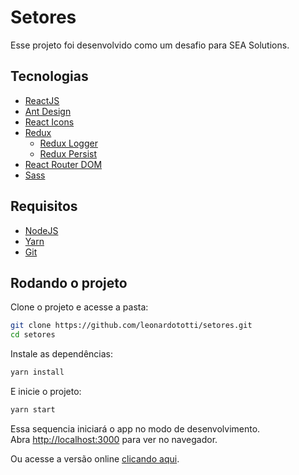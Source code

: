 # Setores

Esse projeto foi desenvolvido como um desafio para SEA Solutions.

## Tecnologias
- [ReactJS](https://reactjs.org)
- [Ant Design](https://ant.design)
- [React Icons](https://react-icons.github.io/react-icons/)
- [Redux](https://redux.js.org/introduction/getting-started)
	- [Redux Logger](https://github.com/LogRocket/redux-logger)
	- [Redux Persist](https://github.com/rt2zz/redux-persist)
- [React Router DOM](https://reactrouter.com/web/guides/quick-start)
- [Sass](https://sass-lang.com)

## Requisitos
- [NodeJS](https://nodejs.org/en/)
- [Yarn](https://yarnpkg.com/)
- [Git](https://git-scm.com/)

## Rodando o projeto

Clone o projeto e acesse a pasta:

```bash
git clone https://github.com/leonardototti/setores.git
cd setores
```

Instale as dependências:

```bash
yarn install
```

E inicie o projeto:

```bash
yarn start
```

Essa sequencia iniciará o app no modo de desenvolvimento.\
Abra [http://localhost:3000](http://localhost:3000) para ver no navegador.

Ou acesse a versão online [clicando aqui](https://setores-sea.vercel.app/).